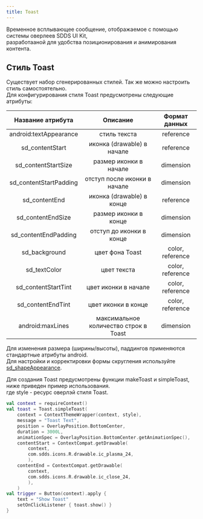 ```yaml
---
title: Toast
---
```


Временное всплывающее сообщение, отображаемое с помощью системы оверлеев SDDS UI Kit,  
разработааной для удобства позиционирования и анимирования контента.

## Стиль Toast

Существует набор сгенерированных стилей. Так же можно настроить стиль самостоятельно.  
Для конфигурирования стиля Toast предусмотрены следующие атрибуты:

|Название атрибута|Описание|Формат данных|
|:-:|:-:|:-:|
|android:textAppearance|стиль текста|reference|
|sd_contentStart|иконка (drawable) в начале|reference|
|sd_contentStartSize|размер иконки в начале|dimension|
|sd_contentStartPadding|отступ после иконки в начале|dimension|
|sd_contentEnd|иконка (drawable) в конце|reference|
|sd_contentEndSize|размер иконки в конце|dimension|
|sd_contentEndPadding|отступ до иконки в конце|dimension|
|sd_background|цвет фона Toast|color, reference|
|sd_textColor|цвет текста|color, reference|
|sd_contentStartTint|цвет иконки в начале|color, reference|
|sd_contentEndTint|цвет иконки в конце|color, reference|
|android:maxLines|максимальное количество строк в Toast| dimension|

Для изменения размера (ширины/высоты), паддингов применяются стандартные атрибуты android.  
Для настройки и корректировки формы скругления используйте [sd_shapeAppearance](../theme/ShapeAppearance.md#sd_shapeappearance).  

Для создания Toast предусмотрены функции makeToast и simpleToast, ниже приведен пример использования.  
где style - ресурс оверлэй стиля Toast.

```kotlin
val context = requireContext()
val toast = Toast.simpleToast(
    context = ContextThemeWrapper(context, style),
    message = "Toast Text",
    position = OverlayPosition.BottomCenter,
    duration = 3000L,
    animationSpec = OverlayPosition.BottomCenter.getAnimationSpec(),
    contentStart = ContextCompat.getDrawable(
        context,
        com.sdds.icons.R.drawable.ic_plasma_24,
        ),
    contentEnd = ContextCompat.getDrawable(
        context,
        com.sdds.icons.R.drawable.ic_close_24,
        ),
    )
val trigger = Button(context).apply {
    text = "Show Toast"
    setOnClickListener { toast.show() }
}
```
